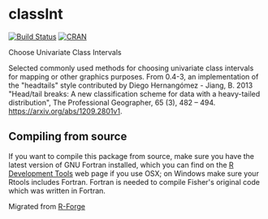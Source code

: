 # classInt

[![Build Status](https://travis-ci.org/r-spatial/classInt.png?branch=master)](https://travis-ci.org/r-spatial/classInt)
[![CRAN](http://www.r-pkg.org/badges/version/classInt)](https://cran.r-project.org/package=classInt)

Choose Univariate Class Intervals

Selected commonly used methods for choosing univariate class intervals for mapping or other graphics purposes. From 0.4-3, an implementation of the "headtails" style contributed by Diego Hernangómez - Jiang, B. 2013 "Head/tail breaks: A new classification scheme for data with a heavy-tailed distribution", The Professional Geographer, 65 (3), 482 – 494. https://arxiv.org/abs/1209.2801v1.

## Compiling from source

If you want to compile this package from source, make sure you have the latest version of GNU Fortran installed, which you can find on the [R Development Tools](https://cran.r-project.org/bin/macosx/tools/) web page if you use OSX; on Windows make sure your Rtools includes Fortran. Fortran is needed to compile Fisher's original code which was written in Fortran.

Migrated from [R-Forge](https://r-forge.r-project.org/scm/viewvc.php/pkg/classInt/?root=rspatial)
